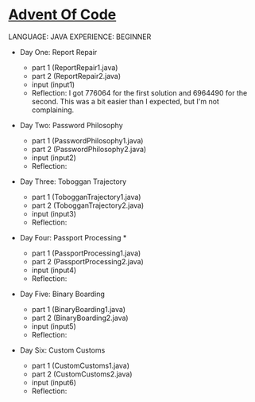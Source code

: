 # [Advent Of Code](https://adventofcode.com/)

LANGUAGE: JAVA
EXPERIENCE: BEGINNER

- Day One: Report Repair
	- part 1 (ReportRepair1.java)
	- part 2 (ReportRepair2.java)
	- input (input1)
	- Reflection:
		I got 776064 for the first solution and 6964490 for the second. This was a bit easier than I expected, but I'm not complaining.

- Day Two: Password Philosophy
	- part 1 (PasswordPhilosophy1.java)
	- part 2 (PasswordPhilosophy2.java)
	- input (input2)
	- Reflection:

- Day Three: Toboggan Trajectory
	- part 1 (TobogganTrajectory1.java)
	- part 2 (TobogganTrajectory2.java)
	- input (input3)
	- Reflection:

- Day Four: Passport Processing *
	- part 1 (PassportProcessing1.java)
	- part 2 (PassportProcessing2.java)
	- input (input4)
	- Reflection:

- Day Five: Binary Boarding
	- part 1 (BinaryBoarding1.java)
	- part 2 (BinaryBoarding2.java)
	- input (input5)
	- Reflection:

- Day Six: Custom Customs
	- part 1 (CustomCustoms1.java)
	- part 2 (CustomCustoms2.java)
	- input (input6)
	- Reflection:
